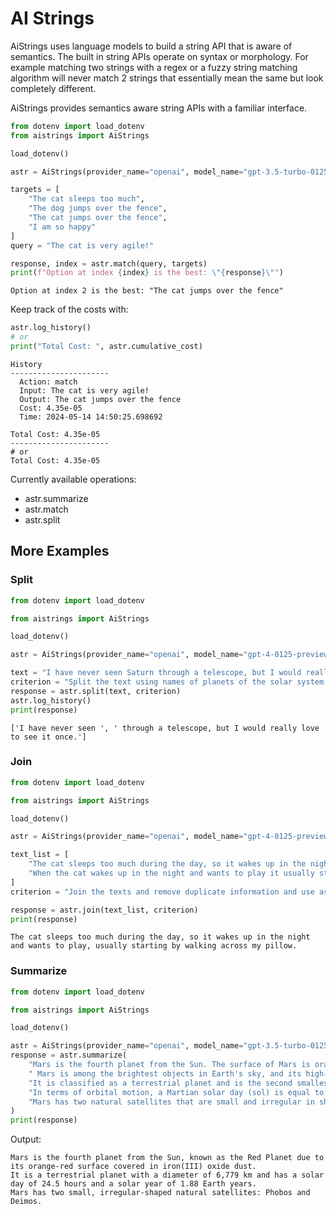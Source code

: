 # AI Strings

AiStrings uses language models to build a string API that is aware of semantics.
The built in string APIs operate on syntax or morphology.
For example matching two strings with a regex or a fuzzy string matching algorithm will never match
2 strings that essentially mean the same but look completely different.

AiStrings provides semantics aware string APIs with a familiar interface.

```python
from dotenv import load_dotenv
from aistrings import AiStrings

load_dotenv()

astr = AiStrings(provider_name="openai", model_name="gpt-3.5-turbo-0125")

targets = [
    "The cat sleeps too much",
    "The dog jumps over the fence",
    "The cat jumps over the fence",
    "I am so happy"
]
query = "The cat is very agile!"

response, index = astr.match(query, targets)
print(f"Option at index {index} is the best: \"{response}\"")
```

```
Option at index 2 is the best: "The cat jumps over the fence"
```

Keep track of the costs with:

```python
astr.log_history()
# or
print("Total Cost: ", astr.cumulative_cost)
```

```
History
----------------------
  Action: match
  Input: The cat is very agile!
  Output: The cat jumps over the fence
  Cost: 4.35e-05
  Time: 2024-05-14 14:50:25.698692

Total Cost: 4.35e-05
----------------------
# or
Total Cost: 4.35e-05
```

Currently available operations:

- astr.summarize
- astr.match
- astr.split

## More Examples

### Split

```python
from dotenv import load_dotenv

from aistrings import AiStrings

load_dotenv()

astr = AiStrings(provider_name="openai", model_name="gpt-4-0125-preview", temperature=1)

text = "I have never seen Saturn through a telescope, but I would really love to see it once."
criterion = "Split the text using names of planets of the solar system as separators."
response = astr.split(text, criterion)
astr.log_history()
print(response)
```

```
['I have never seen ', ' through a telescope, but I would really love to see it once.']
```

### Join

```python
from dotenv import load_dotenv

from aistrings import AiStrings

load_dotenv()

astr = AiStrings(provider_name="openai", model_name="gpt-4-0125-preview")

text_list = [
    "The cat sleeps too much during the day, so it wakes up in the night and wants to play.",
    "When the cat wakes up in the night and wants to play it usually starts walking across my pillow.",
]
criterion = "Join the texts and remove duplicate information and use as few words as possible."

response = astr.join(text_list, criterion)
print(response)
```

```
The cat sleeps too much during the day, so it wakes up in the night and wants to play, usually starting by walking across my pillow.
```

### Summarize

```python
from dotenv import load_dotenv

from aistrings import AiStrings

load_dotenv()

astr = AiStrings(provider_name="openai", model_name="gpt-3.5-turbo-0125")
response = astr.summarize(
    "Mars is the fourth planet from the Sun. The surface of Mars is orange-red because it is covered in iron(III) oxide dust, giving it the nickname 'the Red Planet'.[21][22]"
    " Mars is among the brightest objects in Earth's sky, and its high-contrast albedo features have made it a common subject for telescope viewing. "
    "It is classified as a terrestrial planet and is the second smallest of the Solar System's planets with a diameter of 6,779 km (4,212 mi). "
    "In terms of orbital motion, a Martian solar day (sol) is equal to 24.5 hours, and a Martian solar year is equal to 1.88 Earth years (687 Earth days). "
    "Mars has two natural satellites that are small and irregular in shape: Phobos and Deimos. "
)
print(response)

```

Output:

```
Mars is the fourth planet from the Sun, known as the Red Planet due to its orange-red surface covered in iron(III) oxide dust. 
It is a terrestrial planet with a diameter of 6,779 km and has a solar day of 24.5 hours and a solar year of 1.88 Earth years. 
Mars has two small, irregular-shaped natural satellites: Phobos and Deimos.
```



